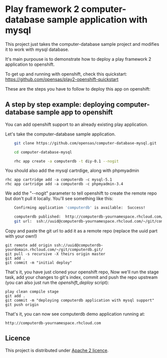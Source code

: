 Play framework 2 computer-database sample application with mysql
============================

This project just takes the computer-database sample project and modifies it to work with mysql database.

It's main purpouse is to demonstrate how to deploy a play framework 2 application to openshift.

To get up and running with openshift, check this quickstart: https://github.com/opensas/play2-openshift-quickstart

These are the steps you have to follow to deploy this app on openshift:

A step by step example: deploying computer-database sample app to openshift
-------------------------

You can add openshift support to an already existing play application. 

Let's take the computer-database sample application.

```bash
    git clone https://github.com/opensas/computer-database-mysql.git

    cd computer-database-mysql

    rhc app create -a computerdb -t diy-0.1 --nogit
```

You should also add the mysql cartrdige, along with phpmyadmin

```
rhc app cartridge add -a computerdb -c mysql-5.1
rhc app cartridge add -a computerdb -c phpmyadmin-3.4
```

We add the "--nogit" parameter to tell openshift to create the remote repo but don't pull it locally. You'll see something like this:

```bash
    Confirming application 'computerdb' is available:  Success!

    computerdb published:  http://computerdb-yournamespace.rhcloud.com/
    git url:  ssh://uuid@computerdb-yournamespace.rhcloud.com/~/git/computerdb.git/
```
Copy and paste the git url to add it as a remote repo (replace the uuid part with your own!)

    git remote add origin ssh://uuid@computerdb-yourdomain.rhcloud.com/~/git/computerdb.git/
    git pull -s recursive -X theirs origin master
    git add .
    git commit -m "initial deploy"

That's it, you have just cloned your openshift repo, Now we'll run the stage task, add your changes to git's index, commit and push the repo upstream (you can also just run the *openshift_deploy* script):

    play clean compile stage
    git add .
    git commit -m "deploying computerdb application with mysql support"
    git push origin

That's it, you can now see computerdb demo application running at:

    http://computerdb-yournamespace.rhcloud.com
    
Licence
----------------------------
This project is distributed under [Apache 2 licence](http://www.apache.org/licenses/LICENSE-2.0.html). 